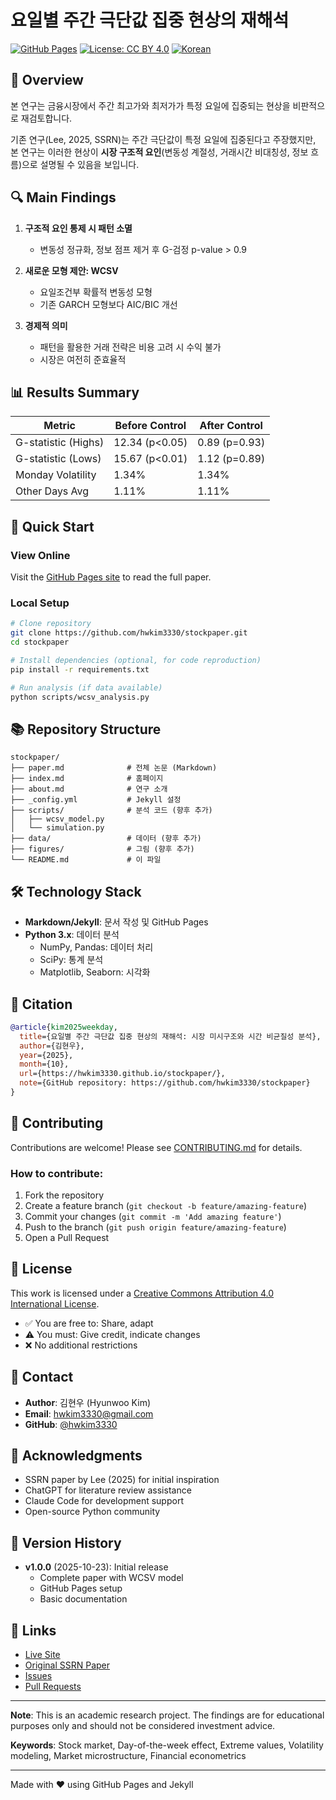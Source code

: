 # 요일별 주간 극단값 집중 현상의 재해석

[![GitHub Pages](https://img.shields.io/badge/GitHub%20Pages-Live-brightgreen)](https://hwkim3330.github.io/stockpaper/)
[![License: CC BY 4.0](https://img.shields.io/badge/License-CC%20BY%204.0-lightgrey.svg)](https://creativecommons.org/licenses/by/4.0/)
[![Korean](https://img.shields.io/badge/language-Korean-blue.svg)](README.md)

## 📄 Overview

본 연구는 금융시장에서 주간 최고가와 최저가가 특정 요일에 집중되는 현상을 비판적으로 재검토합니다.

기존 연구(Lee, 2025, SSRN)는 주간 극단값이 특정 요일에 집중된다고 주장했지만, 본 연구는 이러한 현상이 **시장 구조적 요인**(변동성 계절성, 거래시간 비대칭성, 정보 흐름)으로 설명될 수 있음을 보입니다.

## 🔍 Main Findings

1. **구조적 요인 통제 시 패턴 소멸**
   - 변동성 정규화, 정보 점프 제거 후 G-검정 p-value > 0.9

2. **새로운 모형 제안: WCSV**
   - 요일조건부 확률적 변동성 모형
   - 기존 GARCH 모형보다 AIC/BIC 개선

3. **경제적 의미**
   - 패턴을 활용한 거래 전략은 비용 고려 시 수익 불가
   - 시장은 여전히 준효율적

## 📊 Results Summary

| Metric | Before Control | After Control |
|--------|---------------|---------------|
| G-statistic (Highs) | 12.34 (p<0.05) | 0.89 (p=0.93) |
| G-statistic (Lows) | 15.67 (p<0.01) | 1.12 (p=0.89) |
| Monday Volatility | 1.34% | 1.34% |
| Other Days Avg | 1.11% | 1.11% |

## 🚀 Quick Start

### View Online

Visit the [GitHub Pages site](https://hwkim3330.github.io/stockpaper/) to read the full paper.

### Local Setup

```bash
# Clone repository
git clone https://github.com/hwkim3330/stockpaper.git
cd stockpaper

# Install dependencies (optional, for code reproduction)
pip install -r requirements.txt

# Run analysis (if data available)
python scripts/wcsv_analysis.py
```

## 📚 Repository Structure

```
stockpaper/
├── paper.md              # 전체 논문 (Markdown)
├── index.md              # 홈페이지
├── about.md              # 연구 소개
├── _config.yml           # Jekyll 설정
├── scripts/              # 분석 코드 (향후 추가)
│   ├── wcsv_model.py
│   └── simulation.py
├── data/                 # 데이터 (향후 추가)
├── figures/              # 그림 (향후 추가)
└── README.md             # 이 파일
```

## 🛠️ Technology Stack

- **Markdown/Jekyll**: 문서 작성 및 GitHub Pages
- **Python 3.x**: 데이터 분석
  - NumPy, Pandas: 데이터 처리
  - SciPy: 통계 분석
  - Matplotlib, Seaborn: 시각화

## 📖 Citation

```bibtex
@article{kim2025weekday,
  title={요일별 주간 극단값 집중 현상의 재해석: 시장 미시구조와 시간 비균질성 분석},
  author={김현우},
  year={2025},
  month={10},
  url={https://hwkim3330.github.io/stockpaper/},
  note={GitHub repository: https://github.com/hwkim3330/stockpaper}
}
```

## 🤝 Contributing

Contributions are welcome! Please see [CONTRIBUTING.md](CONTRIBUTING.md) for details.

### How to contribute:

1. Fork the repository
2. Create a feature branch (`git checkout -b feature/amazing-feature`)
3. Commit your changes (`git commit -m 'Add amazing feature'`)
4. Push to the branch (`git push origin feature/amazing-feature`)
5. Open a Pull Request

## 📝 License

This work is licensed under a [Creative Commons Attribution 4.0 International License](LICENSE).

- ✅ You are free to: Share, adapt
- ⚠️ You must: Give credit, indicate changes
- ❌ No additional restrictions

## 📧 Contact

- **Author**: 김현우 (Hyunwoo Kim)
- **Email**: hwkim3330@gmail.com
- **GitHub**: [@hwkim3330](https://github.com/hwkim3330)

## 🙏 Acknowledgments

- SSRN paper by Lee (2025) for initial inspiration
- ChatGPT for literature review assistance
- Claude Code for development support
- Open-source Python community

## 📅 Version History

- **v1.0.0** (2025-10-23): Initial release
  - Complete paper with WCSV model
  - GitHub Pages setup
  - Basic documentation

## 🔗 Links

- [Live Site](https://hwkim3330.github.io/stockpaper/)
- [Original SSRN Paper](https://papers.ssrn.com/sol3/papers.cfm?abstract_id=5283039)
- [Issues](https://github.com/hwkim3330/stockpaper/issues)
- [Pull Requests](https://github.com/hwkim3330/stockpaper/pulls)

---

**Note**: This is an academic research project. The findings are for educational purposes only and should not be considered investment advice.

**Keywords**: Stock market, Day-of-the-week effect, Extreme values, Volatility modeling, Market microstructure, Financial econometrics

---

Made with ❤️ using GitHub Pages and Jekyll